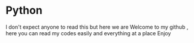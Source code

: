 # Python
I don't expect anyone to read this but here we are
Welcome to my github , here you can read my codes easily and everything at a place
Enjoy
